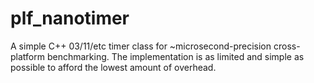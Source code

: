 # plf_nanotimer
A simple C++ 03/11/etc timer class for ~microsecond-precision cross-platform benchmarking. The implementation is as limited and simple as possible to afford the lowest amount of overhead.
